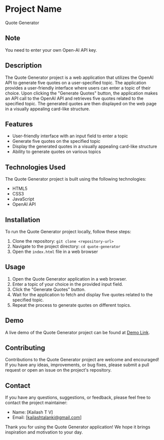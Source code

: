 # Project Name

Quote Generator

## Note
You need to enter your own Open-AI API key.

## Description

The Quote Generator project is a web application that utilizes the OpenAI API to generate five quotes on a user-specified topic. The application provides a user-friendly interface where users can enter a topic of their choice. Upon clicking the "Generate Quotes" button, the application makes an API call to the OpenAI API and retrieves five quotes related to the specified topic. The generated quotes are then displayed on the web page in a visually appealing card-like structure.

## Features

- User-friendly interface with an input field to enter a topic
- Generate five quotes on the specified topic
- Display the generated quotes in a visually appealing card-like structure
- Ability to generate quotes on various topics

## Technologies Used

The Quote Generator project is built using the following technologies:

- HTML5
- CSS3
- JavaScript
- OpenAI API

## Installation

To run the Quote Generator project locally, follow these steps:

1. Clone the repository: `git clone <repository-url>`
2. Navigate to the project directory: `cd quote-generator`
3. Open the `index.html` file in a web browser

## Usage

1. Open the Quote Generator application in a web browser.
2. Enter a topic of your choice in the provided input field.
3. Click the "Generate Quotes" button.
4. Wait for the application to fetch and display five quotes related to the specified topic.
5. Repeat the process to generate quotes on different topics.

## Demo

A live demo of the Quote Generator project can be found at [Demo Link](https://openai-quote-generator.netlify.app/).

## Contributing

Contributions to the Quote Generator project are welcome and encouraged! If you have any ideas, improvements, or bug fixes, please submit a pull request or open an issue on the project's repository.

## Contact

If you have any questions, suggestions, or feedback, please feel free to contact the project maintainer:

- Name: [Kailash T V]
- Email: [kailashtalanki@gmail.com]

Thank you for using the Quote Generator application! We hope it brings inspiration and motivation to your day.
